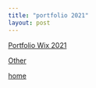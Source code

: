 ```yaml
---
title: "portfolio 2021"
layout: post
---
```


[Portfolio Wix 2021](https://lukekeatinglk03.wixsite.com/website)

<a href="/_posts/other.md">Other</a>


<a href="index.html">home</a>
